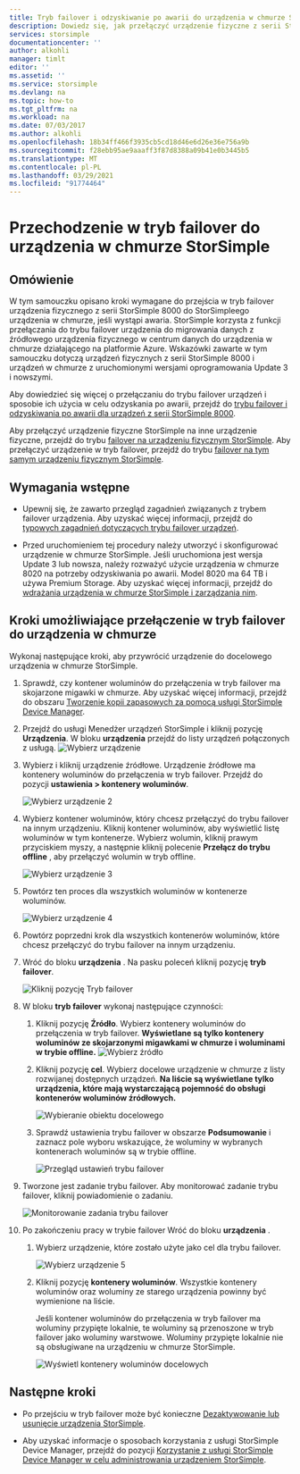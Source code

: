```yaml
---
title: Tryb failover i odzyskiwanie po awarii do urządzenia w chmurze StorSimple
description: Dowiedz się, jak przełączyć urządzenie fizyczne z serii StorSimple 8000 do urządzenia w chmurze.
services: storsimple
documentationcenter: ''
author: alkohli
manager: timlt
editor: ''
ms.assetid: ''
ms.service: storsimple
ms.devlang: na
ms.topic: how-to
ms.tgt_pltfrm: na
ms.workload: na
ms.date: 07/03/2017
ms.author: alkohli
ms.openlocfilehash: 18b34ff466f3935cb5cd18d46e6d26e36e756a9b
ms.sourcegitcommit: f28ebb95ae9aaaff3f87d8388a09b41e0b3445b5
ms.translationtype: MT
ms.contentlocale: pl-PL
ms.lasthandoff: 03/29/2021
ms.locfileid: "91774464"
---
```

# <a name="fail-over-to-your-storsimple-cloud-appliance"></a>Przechodzenie w tryb failover do urządzenia w chmurze StorSimple

## <a name="overview"></a>Omówienie

W tym samouczku opisano kroki wymagane do przejścia w tryb failover urządzenia fizycznego z serii StorSimple 8000 do StorSimpleego urządzenia w chmurze, jeśli wystąpi awaria. StorSimple korzysta z funkcji przełączania do trybu failover urządzenia do migrowania danych z źródłowego urządzenia fizycznego w centrum danych do urządzenia w chmurze działającego na platformie Azure. Wskazówki zawarte w tym samouczku dotyczą urządzeń fizycznych z serii StorSimple 8000 i urządzeń w chmurze z uruchomionymi wersjami oprogramowania Update 3 i nowszymi.

Aby dowiedzieć się więcej o przełączaniu do trybu failover urządzeń i sposobie ich użycia w celu odzyskania po awarii, przejdź do [trybu failover i odzyskiwania po awarii dla urządzeń z serii StorSimple 8000](storsimple-8000-device-failover-disaster-recovery.md).

Aby przełączyć urządzenie fizyczne StorSimple na inne urządzenie fizyczne, przejdź do trybu [failover na urządzeniu fizycznym StorSimple](storsimple-8000-device-failover-physical-device.md). Aby przełączyć urządzenie w tryb failover, przejdź do trybu [failover na tym samym urządzeniu fizycznym StorSimple](storsimple-8000-device-failover-same-device.md).

## <a name="prerequisites"></a>Wymagania wstępne

- Upewnij się, że zawarto przegląd zagadnień związanych z trybem failover urządzenia. Aby uzyskać więcej informacji, przejdź do [typowych zagadnień dotyczących trybu failover urządzeń](storsimple-8000-device-failover-disaster-recovery.md).

- Przed uruchomieniem tej procedury należy utworzyć i skonfigurować urządzenie w chmurze StorSimple. Jeśli uruchomiona jest wersja Update 3 lub nowsza, należy rozważyć użycie urządzenia w chmurze 8020 na potrzeby odzyskiwania po awarii. Model 8020 ma 64 TB i używa Premium Storage. Aby uzyskać więcej informacji, przejdź do [wdrażania urządzenia w chmurze StorSimple i zarządzania nim](storsimple-8000-cloud-appliance-u2.md).

## <a name="steps-to-fail-over-to-a-cloud-appliance"></a>Kroki umożliwiające przełączenie w tryb failover do urządzenia w chmurze

Wykonaj następujące kroki, aby przywrócić urządzenie do docelowego urządzenia w chmurze StorSimple.

1.  Sprawdź, czy kontener woluminów do przełączenia w tryb failover ma skojarzone migawki w chmurze. Aby uzyskać więcej informacji, przejdź do obszaru [Tworzenie kopii zapasowych za pomocą usługi StorSimple Device Manager](storsimple-8000-manage-backup-policies-u2.md).
2. Przejdź do usługi Menedżer urządzeń StorSimple i kliknij pozycję **Urządzenia**. W bloku **urządzenia** przejdź do listy urządzeń połączonych z usługą.
    ![Wybierz urządzenie](./media/storsimple-8000-device-failover-disaster-recovery/failover-cloud-dev1.png)
3. Wybierz i kliknij urządzenie źródłowe. Urządzenie źródłowe ma kontenery woluminów do przełączenia w tryb failover. Przejdź do pozycji **ustawienia > kontenery woluminów**.

    ![Wybierz urządzenie 2](./media/storsimple-8000-device-failover-disaster-recovery/failover-cloud-dev2.png)
    
4. Wybierz kontener woluminów, który chcesz przełączyć do trybu failover na innym urządzeniu. Kliknij kontener woluminów, aby wyświetlić listę woluminów w tym kontenerze. Wybierz wolumin, kliknij prawym przyciskiem myszy, a następnie kliknij polecenie **Przełącz do trybu offline** , aby przełączyć wolumin w tryb offline.

    ![Wybierz urządzenie 3](./media/storsimple-8000-device-failover-disaster-recovery/failover-cloud-dev5.png)

5. Powtórz ten proces dla wszystkich woluminów w kontenerze woluminów.

     ![Wybierz urządzenie 4](./media/storsimple-8000-device-failover-disaster-recovery/failover-cloud-dev7.png)

6. Powtórz poprzedni krok dla wszystkich kontenerów woluminów, które chcesz przełączyć do trybu failover na innym urządzeniu.

7. Wróć do bloku **urządzenia** . Na pasku poleceń kliknij pozycję **tryb failover**.

    ![Kliknij pozycję Tryb failover](./media/storsimple-8000-device-failover-disaster-recovery/failover-cloud-dev8.png)
8. W bloku **tryb failover** wykonaj następujące czynności:
   
    1. Kliknij pozycję **Źródło**. Wybierz kontenery woluminów do przełączenia w tryb failover. **Wyświetlane są tylko kontenery woluminów ze skojarzonymi migawkami w chmurze i woluminami w trybie offline.**
        ![Wybierz źródło](./media/storsimple-8000-device-failover-disaster-recovery/failover-cloud-dev11.png)
    2. Kliknij pozycję **cel**. Wybierz docelowe urządzenie w chmurze z listy rozwijanej dostępnych urządzeń. **Na liście są wyświetlane tylko urządzenia, które mają wystarczającą pojemność do obsługi kontenerów woluminów źródłowych.**

        ![Wybieranie obiektu docelowego](./media/storsimple-8000-device-failover-disaster-recovery/failover-cloud-dev12.png)

    3. Sprawdź ustawienia trybu failover w obszarze **Podsumowanie** i zaznacz pole wyboru wskazujące, że woluminy w wybranych kontenerach woluminów są w trybie offline. 

        ![Przegląd ustawień trybu failover](./media/storsimple-8000-device-failover-disaster-recovery/failover-cloud-dev13.png)

9. Tworzone jest zadanie trybu failover. Aby monitorować zadanie trybu failover, kliknij powiadomienie o zadaniu.

    ![Monitorowanie zadania trybu failover](./media/storsimple-8000-device-failover-disaster-recovery/failover-phy-dev13.png)

10. Po zakończeniu pracy w trybie failover Wróć do bloku **urządzenia** .

    1. Wybierz urządzenie, które zostało użyte jako cel dla trybu failover.

       ![Wybierz urządzenie 5](./media/storsimple-8000-device-failover-disaster-recovery/failover-phy-dev14.png)

    2. Kliknij pozycję **kontenery woluminów**. Wszystkie kontenery woluminów oraz woluminy ze starego urządzenia powinny być wymienione na liście.

       Jeśli kontener woluminów do przełączenia w tryb failover ma woluminy przypięte lokalnie, te woluminy są przenoszone w tryb failover jako woluminy warstwowe. Woluminy przypięte lokalnie nie są obsługiwane na urządzeniu w chmurze StorSimple.

       ![Wyświetl kontenery woluminów docelowych](./media/storsimple-8000-device-failover-disaster-recovery/failover-phy-dev17.png)


## <a name="next-steps"></a>Następne kroki

* Po przejściu w tryb failover może być konieczne [Dezaktywowanie lub usunięcie urządzenia StorSimple](storsimple-8000-deactivate-and-delete-device.md).

* Aby uzyskać informacje o sposobach korzystania z usługi StorSimple Device Manager, przejdź do pozycji [Korzystanie z usługi StorSimple Device Manager w celu administrowania urządzeniem StorSimple](storsimple-8000-manager-service-administration.md).

